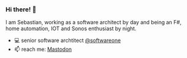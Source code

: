 ### Hi there! 👋

I am Sebastian, working as a software architect by day and being an F#, home automation, IOT and Sonos enthusiast by night.

- 💻 senior software archtitect <a href="https://www.softwareone.com">@softwareone</a> 
- 📫 reach me: <a rel="me" href="https://techhub.social/@brase">Mastodon</a>

<!--
**brase/brase** is a ✨ _special_ ✨ repository because its `README.md` (this file) appears on your GitHub profile.

Here are some ideas to get you started:


- 🌱 I’m currently learning ...
- 👯 I’m looking to collaborate on ...
- 🤔 I’m looking for help with ...
- 💬 Ask me about ...
- 📫 How to reach me: ...
- 😄 Pronouns: ...
- ⚡ Fun fact: ...
-->
